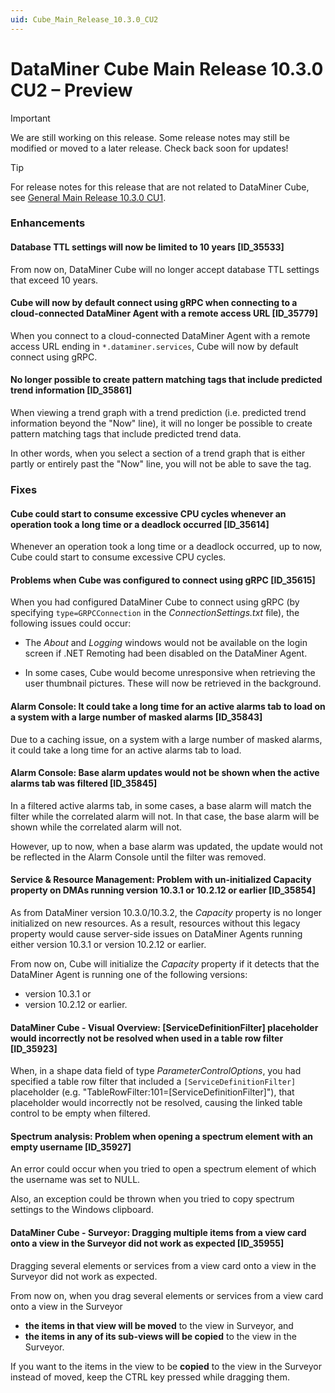 ```yaml
---
uid: Cube_Main_Release_10.3.0_CU2
---
```


# DataMiner Cube Main Release 10.3.0 CU2 – Preview

> [!IMPORTANT]
> We are still working on this release. Some release notes may still be modified or moved to a later release. Check back soon for updates!

> [!TIP]
> For release notes for this release that are not related to DataMiner Cube, see [General Main Release 10.3.0 CU1](xref:General_Main_Release_10.3.0_CU2).

### Enhancements

#### Database TTL settings will now be limited to 10 years [ID_35533]

<!-- MR 10.2.0 [CU14]/10.3.0 [CU2] - FR 10.3.4 -->

From now on, DataMiner Cube will no longer accept database TTL settings that exceed 10 years.

#### Cube will now by default connect using gRPC when connecting to a cloud-connected DataMiner Agent with a remote access URL [ID_35779]

<!-- MR 10.3.0 [CU2] - FR 10.3.5 -->

When you connect to a cloud-connected DataMiner Agent with a remote access URL ending in `*.dataminer.services`, Cube will now by default connect using gRPC.

#### No longer possible to create pattern matching tags that include predicted trend information [ID_35861]

<!-- MR 10.3.0 [CU2] - FR 10.3.5 -->

When viewing a trend graph with a trend prediction (i.e. predicted trend information beyond the "Now" line), it will no longer be possible to create pattern matching tags that include predicted trend data.

In other words, when you select a section of a trend graph that is either partly or entirely past the "Now" line, you will not be able to save the tag.

### Fixes

#### Cube could start to consume excessive CPU cycles whenever an operation took a long time or a deadlock occurred [ID_35614]

<!-- MR 10.3.0 [CU2] - FR 10.3.5 -->

Whenever an operation took a long time or a deadlock occurred, up to now, Cube could start to consume excessive CPU cycles.

#### Problems when Cube was configured to connect using gRPC [ID_35615]

<!-- MR 10.3.0 [CU2] - FR 10.3.5 -->

When you had configured DataMiner Cube to connect using gRPC (by specifying `type=GRPCConnection` in the *ConnectionSettings.txt* file), the following issues could occur:

- The *About* and *Logging* windows would not be available on the login screen if .NET Remoting had been disabled on the DataMiner Agent.

- In some cases, Cube would become unresponsive when retrieving the user thumbnail pictures. These will now be retrieved in the background.

#### Alarm Console: It could take a long time for an active alarms tab to load on a system with a large number of masked alarms [ID_35843]

<!-- MR 10.2.0 [CU14]/10.3.0 [CU2] - FR 10.3.5 -->

Due to a caching issue, on a system with a large number of masked alarms, it could take a long time for an active alarms tab to load.

#### Alarm Console: Base alarm updates would not be shown when the active alarms tab was filtered [ID_35845]

<!-- MR 10.2.0 [CU14]/10.3.0 [CU2] - FR 10.3.5 -->

In a filtered active alarms tab, in some cases, a base alarm will match the filter while the correlated alarm will not. In that case, the base alarm will be shown while the correlated alarm will not.

However, up to now, when a base alarm was updated, the update would not be reflected in the Alarm Console until the filter was removed.

#### Service & Resource Management: Problem with un-initialized Capacity property on DMAs running version 10.3.1 or 10.2.12 or earlier [ID_35854]

<!-- MR 10.3.0 [CU2] - FR 10.3.2 [CU1] -->

As from DataMiner version 10.3.0/10.3.2, the *Capacity* property is no longer initialized on new resources. As a result, resources without this legacy property would cause server-side issues on DataMiner Agents running either version 10.3.1 or version 10.2.12 or earlier.

From now on, Cube will initialize the *Capacity* property if it detects that the DataMiner Agent is running one of the following versions:

- version 10.3.1 or
- version 10.2.12 or earlier.

#### DataMiner Cube - Visual Overview: [ServiceDefinitionFilter] placeholder would incorrectly not be resolved when used in a table row filter [ID_35923]

<!-- MR 10.2.0 [CU14]/10.3.0 [CU2] - FR 10.3.5 -->

When, in a shape data field of type *ParameterControlOptions*, you had specified a table row filter that included a `[ServiceDefinitionFilter]` placeholder (e.g. "TableRowFilter:101=[ServiceDefinitionFilter]"), that placeholder would incorrectly not be resolved, causing the linked table control to be empty when filtered.

#### Spectrum analysis: Problem when opening a spectrum element with an empty username [ID_35927]

<!-- MR 10.2.0 [CU14]/10.3.0 [CU2] - FR 10.3.5 -->

An error could occur when you tried to open a spectrum element of which the username was set to NULL.

Also, an exception could be thrown when you tried to copy spectrum settings to the Windows clipboard.

#### DataMiner Cube - Surveyor: Dragging multiple items from a view card onto a view in the Surveyor did not work as expected [ID_35955]

<!-- MR 10.2.0 [CU14]/10.3.0 [CU2] - FR 10.3.5 -->

Dragging several elements or services from a view card onto a view in the Surveyor did not work as expected.

From now on, when you drag several elements or services from a view card onto a view in the Surveyor

- **the items in that view will be moved** to the view in Surveyor, and
- **the items in any of its sub-views will be copied** to the view in the Surveyor.

If you want to the items in the view to be **copied** to the view in the Surveyor instead of moved, keep the CTRL key pressed while dragging them.
